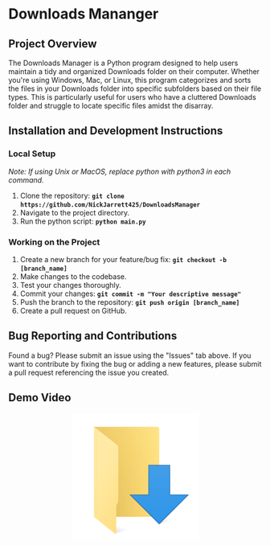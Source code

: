 # Downloads Mananger

## Project Overview
The Downloads Manager is a Python program designed to help users maintain a tidy and organized Downloads folder on their computer. Whether you're using Windows, Mac, or Linux, this program categorizes and sorts the files in your Downloads folder into specific subfolders based on their file types. This is particularly useful for users who have a cluttered Downloads folder and struggle to locate specific files amidst the disarray.


## Installation and Development Instructions
### Local Setup
_Note: If using Unix or MacOS, replace python with python3 in each command._
1. Clone the repository: **`git clone https://github.com/NickJarrett425/DownloadsManager`**
2. Navigate to the project directory.
3. Run the python script: **`python main.py`**

### Working on the Project
1. Create a new branch for your feature/bug fix: **`git checkout -b [branch_name]`**
2. Make changes to the codebase.
3. Test your changes thoroughly.
4. Commit your changes: **`git commit -m "Your descriptive message"`**
5. Push the branch to the repository: **`git push origin [branch_name]`**
6. Create a pull request on GitHub.

## Bug Reporting and Contributions
Found a bug? Please submit an issue using the "Issues" tab above. If you want to contribute by fixing the bug or adding a new features, please submit a pull request referencing the issue you created.

## Demo Video
<p align="center">
  <a href="https://youtu.be/o7jhCxj4J4II">
    <img src="https://github.com/NickJarrett425/DownloadsManager/blob/main/DownloadsIcon.png" alt="Demo Video Link" width="50%" height="10%">
  </a>
</p>

